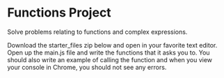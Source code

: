 # Functions Project
Solve problems relating to functions and complex expressions.

Download the starter_files zip below and open in your favorite text editor. Open up the main.js file and write the functions that it asks you to. You should also write an example of calling the function and when you view your console in Chrome, you should not see any errors.
